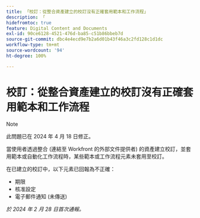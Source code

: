```yaml
---
title: 「校訂：從整合資產建立的校訂沒有正確套用範本和工作流程」
description: 「
hidefromtoc: true
feature: Digital Content and Documents
exl-id: 90ce6128-4521-476d-ba85-c51b86bbeb7d
source-git-commit: dbc4e4ecd9e7b2a6d01b43f46a3c2fd128c1d1dc
workflow-type: tm+mt
source-wordcount: '94'
ht-degree: 100%

---
```


# 校訂：從整合資產建立的校訂沒有正確套用範本和工作流程

>[!NOTE]
>
>此問題已在 2024 年 4 月 18 日修正。

當使用者透過整合 (連結至 Workfront 的外部文件提供者) 的資產建立校訂，並套用範本或自動化工作流程時，某些範本或工作流程元素未套用至校訂。

在已建立的校訂中，以下元素已回報為不正確：

* 期限
* 核准設定
* 電子郵件通知 (未傳送)

_於 2024 年 2 月 28 日首次通報。_
